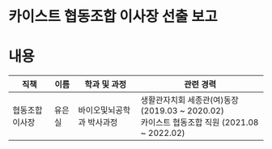 카이스트 협동조합 이사장 선출 보고
===

# 내용

| 직책 | 이름 | 학과 및 과정 | 관련 경력 | 
|---|---|---|---|
| 협동조합 이사장 | 유은실 |바이오및뇌공학과 박사과정 | 생활관자치회 세종관(여)동장 (2019.03 ~ 2020.02)<br>카이스트 협동조합 직원 (2021.08 ~ 2022.02)| 